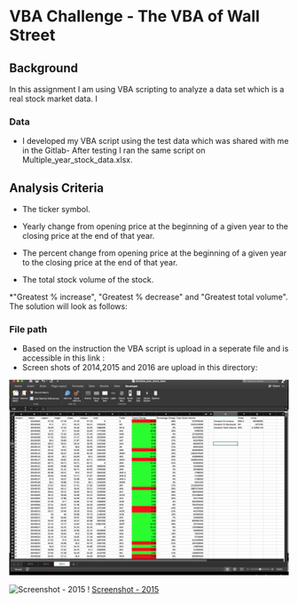 # VBA Challenge - The VBA of Wall Street

## Background

In this assignment I am using VBA scripting to analyze a data set which is a real stock market data. I


### Data 

* I developed my VBA script using the test data which was shared with me in the Gitlab- After testing I ran the same script on Multiple_year_stock_data.xlsx.

## Analysis Criteria 

  * The ticker symbol.

  * Yearly change from opening price at the beginning of a given year to the closing price at the end of that year.

  * The percent change from opening price at the beginning of a given year to the closing price at the end of that year.

  * The total stock volume of the stock.
  
  *"Greatest % increase", "Greatest % decrease" and "Greatest total volume". The solution will look as follows:


### File path

* Based on the instruction the VBA script is upload in a seperate file and is accessible in this link : 
* Screen shots of 2014,2015 and 2016 are upload in this directory:  

![Screenshot - 2014](https://github.com/manidanesh/UCI_HomeWork_Mani/blob/master/VBA-challenge/Images/2014%20.png)

![Screenshot - 2015](/https://github.com/manidanesh/UCI_HomeWork_Mani/blob/master/VBA-challenge/Images/2015%20.png)
!
[Screenshot - 2015](/https://github.com/manidanesh/UCI_HomeWork_Mani/blob/master/VBA-challenge/Images/2016%20.png)




